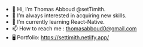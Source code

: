 - 👋 Hi, I’m Thomas Abboud @setTimith.
- 👀 I’m always interested in acquiring new skills.
- 🌱 I’m currently learning React-Native.
- 📫 How to reach me : thomasabboud0@gmail.com 
- 🖥️ Portfolio:  https://settimith.netlify.app/

